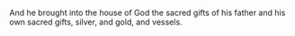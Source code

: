 And he brought into the house of God the sacred gifts of his father and his own sacred gifts, silver, and gold, and vessels.
